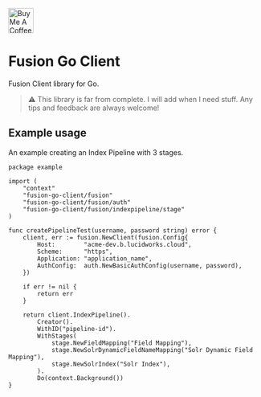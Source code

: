 <a href="https://www.buymeacoffee.com/jvgrootveld" target="_blank"><img src="https://cdn.buymeacoffee.com/buttons/v2/default-yellow.png" alt="Buy Me A Coffee" style="height: 50px !important;"></a>

# Fusion Go Client

Fusion Client library for Go.

> :warning: This library is far from complete. I will add when I need stuff. Any tips and feedback are always welcome!

## Example usage

An example creating an Index Pipeline with 3 stages.

```golang
package example

import (
	"context"
	"fusion-go-client/fusion"
	"fusion-go-client/fusion/auth"
	"fusion-go-client/fusion/indexpipeline/stage"
)

func createPipelineTest(username, password string) error {
	client, err := fusion.NewClient(fusion.Config{
		Host:        "acme-dev.b.lucidworks.cloud",
		Scheme:      "https",
		Application: "application_name",
		AuthConfig:  auth.NewBasicAuthConfig(username, password),
	})

	if err != nil {
		return err
	}

	return client.IndexPipeline().
		Creator().
		WithID("pipeline-id").
		WithStages(
			stage.NewFieldMapping("Field Mapping"),
			stage.NewSolrDynamicFieldNameMapping("Solr Dynamic Field Mapping"),
			stage.NewSolrIndex("Solr Index"),
		).
		Do(context.Background())
}
```
